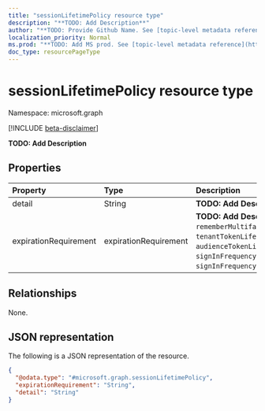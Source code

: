 ```yaml
---
title: "sessionLifetimePolicy resource type"
description: "**TODO: Add Description**"
author: "**TODO: Provide Github Name. See [topic-level metadata reference](https://msgo.azurewebsites.net/add/document/guidelines/metadata.html#topic-level-metadata)**"
localization_priority: Normal
ms.prod: "**TODO: Add MS prod. See [topic-level metadata reference](https://msgo.azurewebsites.net/add/document/guidelines/metadata.html#topic-level-metadata)**"
doc_type: resourcePageType
---
```


# sessionLifetimePolicy resource type

Namespace: microsoft.graph

[!INCLUDE [beta-disclaimer](../../includes/beta-disclaimer.md)]

**TODO: Add Description**

## Properties
|Property|Type|Description|
|:---|:---|:---|
|detail|String|**TODO: Add Description**|
|expirationRequirement|expirationRequirement|**TODO: Add Description**. Possible values are: `rememberMultifactorAuthenticationOnTrustedDevices`, `tenantTokenLifetimePolicy`, `audienceTokenLifetimePolicy`, `signInFrequencyPeriodicReauthentication`, `ngcMfa`, `signInFrequencyEveryTime`, `unknownFutureValue`.|

## Relationships
None.

## JSON representation
The following is a JSON representation of the resource.
<!-- {
  "blockType": "resource",
  "@odata.type": "microsoft.graph.sessionLifetimePolicy"
}
-->
``` json
{
  "@odata.type": "#microsoft.graph.sessionLifetimePolicy",
  "expirationRequirement": "String",
  "detail": "String"
}
```

